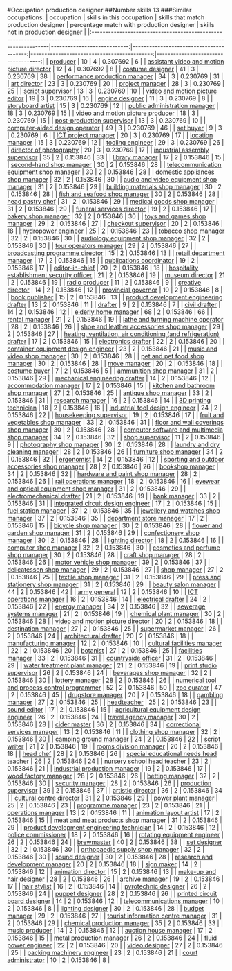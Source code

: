 #Occupation production designer
##Number skills 13
###Similar occupations:
| occupation                                                                                                                                  |   skills in this occupation |   skills that match production designer |   percentage match with production designer |   skills not in production designer |
|:--------------------------------------------------------------------------------------------------------------------------------------------|----------------------------:|----------------------------------------:|--------------------------------------------:|------------------------------------:|
| [producer](producer.md)                                                                                                                     |                          10 |                                       4 |                                    0.307692 |                                   6 |
| [assistant video and motion picture director](assistant_video_and_motion_picture_director.md)                                               |                          12 |                                       4 |                                    0.307692 |                                   8 |
| [costume designer](costume_designer.md)                                                                                                     |                          41 |                                       3 |                                    0.230769 |                                  38 |
| [performance production manager](performance_production_manager.md)                                                                         |                          34 |                                       3 |                                    0.230769 |                                  31 |
| [art director](art_director.md)                                                                                                             |                          23 |                                       3 |                                    0.230769 |                                  20 |
| [project manager](project_manager.md)                                                                                                       |                          28 |                                       3 |                                    0.230769 |                                  25 |
| [script supervisor](script_supervisor.md)                                                                                                   |                          13 |                                       3 |                                    0.230769 |                                  10 |
| [video and motion picture editor](video_and_motion_picture_editor.md)                                                                       |                          19 |                                       3 |                                    0.230769 |                                  16 |
| [engine designer](engine_designer.md)                                                                                                       |                          11 |                                       3 |                                    0.230769 |                                   8 |
| [storyboard artist](storyboard_artist.md)                                                                                                   |                          15 |                                       3 |                                    0.230769 |                                  12 |
| [public administration manager](public_administration_manager.md)                                                                           |                          18 |                                       3 |                                    0.230769 |                                  15 |
| [video and motion picture producer](video_and_motion_picture_producer.md)                                                                   |                          18 |                                       3 |                                    0.230769 |                                  15 |
| [post-production supervisor](post-production_supervisor.md)                                                                                 |                          13 |                                       3 |                                    0.230769 |                                  10 |
| [computer-aided design operator](computer-aided_design_operator.md)                                                                         |                          49 |                                       3 |                                    0.230769 |                                  46 |
| [set buyer](set_buyer.md)                                                                                                                   |                           9 |                                       3 |                                    0.230769 |                                   6 |
| [ICT project manager](ICT_project_manager.md)                                                                                               |                          20 |                                       3 |                                    0.230769 |                                  17 |
| [location manager](location_manager.md)                                                                                                     |                          15 |                                       3 |                                    0.230769 |                                  12 |
| [tooling engineer](tooling_engineer.md)                                                                                                     |                          29 |                                       3 |                                    0.230769 |                                  26 |
| [director of photography](director_of_photography.md)                                                                                       |                          20 |                                       3 |                                    0.230769 |                                  17 |
| [industrial assembly supervisor](industrial_assembly_supervisor.md)                                                                         |                          35 |                                       2 |                                    0.153846 |                                  33 |
| [library manager](library_manager.md)                                                                                                       |                          17 |                                       2 |                                    0.153846 |                                  15 |
| [second-hand shop manager](second-hand_shop_manager.md)                                                                                     |                          30 |                                       2 |                                    0.153846 |                                  28 |
| [telecommunication equipment shop manager](telecommunication_equipment_shop_manager.md)                                                     |                          30 |                                       2 |                                    0.153846 |                                  28 |
| [domestic appliances shop manager](domestic_appliances_shop_manager.md)                                                                     |                          32 |                                       2 |                                    0.153846 |                                  30 |
| [audio and video equipment shop manager](audio_and_video_equipment_shop_manager.md)                                                         |                          31 |                                       2 |                                    0.153846 |                                  29 |
| [building materials shop manager](building_materials_shop_manager.md)                                                                       |                          30 |                                       2 |                                    0.153846 |                                  28 |
| [fish and seafood shop manager](fish_and_seafood_shop_manager.md)                                                                           |                          30 |                                       2 |                                    0.153846 |                                  28 |
| [head pastry chef](head_pastry_chef.md)                                                                                                     |                          31 |                                       2 |                                    0.153846 |                                  29 |
| [medical goods shop manager](medical_goods_shop_manager.md)                                                                                 |                          31 |                                       2 |                                    0.153846 |                                  29 |
| [funeral services director](funeral_services_director.md)                                                                                   |                          19 |                                       2 |                                    0.153846 |                                  17 |
| [bakery shop manager](bakery_shop_manager.md)                                                                                               |                          32 |                                       2 |                                    0.153846 |                                  30 |
| [toys and games shop manager](toys_and_games_shop_manager.md)                                                                               |                          29 |                                       2 |                                    0.153846 |                                  27 |
| [checkout supervisor](checkout_supervisor.md)                                                                                               |                          20 |                                       2 |                                    0.153846 |                                  18 |
| [hydropower engineer](hydropower_engineer.md)                                                                                               |                          25 |                                       2 |                                    0.153846 |                                  23 |
| [tobacco shop manager](tobacco_shop_manager.md)                                                                                             |                          32 |                                       2 |                                    0.153846 |                                  30 |
| [audiology equipment shop manager](audiology_equipment_shop_manager.md)                                                                     |                          32 |                                       2 |                                    0.153846 |                                  30 |
| [tour operators manager](tour_operators_manager.md)                                                                                         |                          29 |                                       2 |                                    0.153846 |                                  27 |
| [broadcasting programme director](broadcasting_programme_director.md)                                                                       |                          15 |                                       2 |                                    0.153846 |                                  13 |
| [retail department manager](retail_department_manager.md)                                                                                   |                          17 |                                       2 |                                    0.153846 |                                  15 |
| [publications coordinator](publications_coordinator.md)                                                                                     |                          19 |                                       2 |                                    0.153846 |                                  17 |
| [editor-in-chief](editor-in-chief.md)                                                                                                       |                          20 |                                       2 |                                    0.153846 |                                  18 |
| [hospitality establishment security officer](hospitality_establishment_security_officer.md)                                                 |                          21 |                                       2 |                                    0.153846 |                                  19 |
| [museum director](museum_director.md)                                                                                                       |                          21 |                                       2 |                                    0.153846 |                                  19 |
| [radio producer](radio_producer.md)                                                                                                         |                          11 |                                       2 |                                    0.153846 |                                   9 |
| [creative director](creative_director.md)                                                                                                   |                          14 |                                       2 |                                    0.153846 |                                  12 |
| [provincial governor](provincial_governor.md)                                                                                               |                          10 |                                       2 |                                    0.153846 |                                   8 |
| [book publisher](book_publisher.md)                                                                                                         |                          15 |                                       2 |                                    0.153846 |                                  13 |
| [product development engineering drafter](product_development_engineering_drafter.md)                                                       |                          13 |                                       2 |                                    0.153846 |                                  11 |
| [drafter](drafter.md)                                                                                                                       |                           9 |                                       2 |                                    0.153846 |                                   7 |
| [civil drafter](civil_drafter.md)                                                                                                           |                          14 |                                       2 |                                    0.153846 |                                  12 |
| [elderly home manager](elderly_home_manager.md)                                                                                             |                          68 |                                       2 |                                    0.153846 |                                  66 |
| [rental manager](rental_manager.md)                                                                                                         |                          21 |                                       2 |                                    0.153846 |                                  19 |
| [lathe and turning machine operator](lathe_and_turning_machine_operator.md)                                                                 |                          28 |                                       2 |                                    0.153846 |                                  26 |
| [shoe and leather accessories shop manager](shoe_and_leather_accessories_shop_manager.md)                                                   |                          29 |                                       2 |                                    0.153846 |                                  27 |
| [heating, ventilation, air conditioning (and refrigeration) drafter](heating,_ventilation,_air_conditioning_(and_refrigeration)_drafter.md) |                          17 |                                       2 |                                    0.153846 |                                  15 |
| [electronics drafter](electronics_drafter.md)                                                                                               |                          22 |                                       2 |                                    0.153846 |                                  20 |
| [container equipment design engineer](container_equipment_design_engineer.md)                                                               |                          23 |                                       2 |                                    0.153846 |                                  21 |
| [music and video shop manager](music_and_video_shop_manager.md)                                                                             |                          30 |                                       2 |                                    0.153846 |                                  28 |
| [pet and pet food shop manager](pet_and_pet_food_shop_manager.md)                                                                           |                          30 |                                       2 |                                    0.153846 |                                  28 |
| [move manager](move_manager.md)                                                                                                             |                          20 |                                       2 |                                    0.153846 |                                  18 |
| [costume buyer](costume_buyer.md)                                                                                                           |                           7 |                                       2 |                                    0.153846 |                                   5 |
| [ammunition shop manager](ammunition_shop_manager.md)                                                                                       |                          31 |                                       2 |                                    0.153846 |                                  29 |
| [mechanical engineering drafter](mechanical_engineering_drafter.md)                                                                         |                          14 |                                       2 |                                    0.153846 |                                  12 |
| [accommodation manager](accommodation_manager.md)                                                                                           |                          17 |                                       2 |                                    0.153846 |                                  15 |
| [kitchen and bathroom shop manager](kitchen_and_bathroom_shop_manager.md)                                                                   |                          27 |                                       2 |                                    0.153846 |                                  25 |
| [antique shop manager](antique_shop_manager.md)                                                                                             |                          33 |                                       2 |                                    0.153846 |                                  31 |
| [research manager](research_manager.md)                                                                                                     |                          16 |                                       2 |                                    0.153846 |                                  14 |
| [3D printing technician](3D_printing_technician.md)                                                                                         |                          18 |                                       2 |                                    0.153846 |                                  16 |
| [industrial tool design engineer](industrial_tool_design_engineer.md)                                                                       |                          24 |                                       2 |                                    0.153846 |                                  22 |
| [housekeeping supervisor](housekeeping_supervisor.md)                                                                                       |                          19 |                                       2 |                                    0.153846 |                                  17 |
| [fruit and vegetables shop manager](fruit_and_vegetables_shop_manager.md)                                                                   |                          33 |                                       2 |                                    0.153846 |                                  31 |
| [floor and wall coverings shop manager](floor_and_wall_coverings_shop_manager.md)                                                           |                          30 |                                       2 |                                    0.153846 |                                  28 |
| [computer software and multimedia shop manager](computer_software_and_multimedia_shop_manager.md)                                           |                          34 |                                       2 |                                    0.153846 |                                  32 |
| [shop supervisor](shop_supervisor.md)                                                                                                       |                          11 |                                       2 |                                    0.153846 |                                   9 |
| [photography shop manager](photography_shop_manager.md)                                                                                     |                          30 |                                       2 |                                    0.153846 |                                  28 |
| [laundry and dry cleaning manager](laundry_and_dry_cleaning_manager.md)                                                                     |                          28 |                                       2 |                                    0.153846 |                                  26 |
| [furniture shop manager](furniture_shop_manager.md)                                                                                         |                          34 |                                       2 |                                    0.153846 |                                  32 |
| [ergonomist](ergonomist.md)                                                                                                                 |                          14 |                                       2 |                                    0.153846 |                                  12 |
| [sporting and outdoor accessories shop manager](sporting_and_outdoor_accessories_shop_manager.md)                                           |                          28 |                                       2 |                                    0.153846 |                                  26 |
| [bookshop manager](bookshop_manager.md)                                                                                                     |                          34 |                                       2 |                                    0.153846 |                                  32 |
| [hardware and paint shop manager](hardware_and_paint_shop_manager.md)                                                                       |                          28 |                                       2 |                                    0.153846 |                                  26 |
| [rail operations manager](rail_operations_manager.md)                                                                                       |                          18 |                                       2 |                                    0.153846 |                                  16 |
| [eyewear and optical equipment shop manager](eyewear_and_optical_equipment_shop_manager.md)                                                 |                          31 |                                       2 |                                    0.153846 |                                  29 |
| [electromechanical drafter](electromechanical_drafter.md)                                                                                   |                          21 |                                       2 |                                    0.153846 |                                  19 |
| [bank manager](bank_manager.md)                                                                                                             |                          33 |                                       2 |                                    0.153846 |                                  31 |
| [integrated circuit design engineer](integrated_circuit_design_engineer.md)                                                                 |                          17 |                                       2 |                                    0.153846 |                                  15 |
| [fuel station manager](fuel_station_manager.md)                                                                                             |                          37 |                                       2 |                                    0.153846 |                                  35 |
| [jewellery and watches shop manager](jewellery_and_watches_shop_manager.md)                                                                 |                          37 |                                       2 |                                    0.153846 |                                  35 |
| [department store manager](department_store_manager.md)                                                                                     |                          17 |                                       2 |                                    0.153846 |                                  15 |
| [bicycle shop manager](bicycle_shop_manager.md)                                                                                             |                          30 |                                       2 |                                    0.153846 |                                  28 |
| [flower and garden shop manager](flower_and_garden_shop_manager.md)                                                                         |                          31 |                                       2 |                                    0.153846 |                                  29 |
| [confectionery shop manager](confectionery_shop_manager.md)                                                                                 |                          30 |                                       2 |                                    0.153846 |                                  28 |
| [lighting director](lighting_director.md)                                                                                                   |                          18 |                                       2 |                                    0.153846 |                                  16 |
| [computer shop manager](computer_shop_manager.md)                                                                                           |                          32 |                                       2 |                                    0.153846 |                                  30 |
| [cosmetics and perfume shop manager](cosmetics_and_perfume_shop_manager.md)                                                                 |                          30 |                                       2 |                                    0.153846 |                                  28 |
| [craft shop manager](craft_shop_manager.md)                                                                                                 |                          28 |                                       2 |                                    0.153846 |                                  26 |
| [motor vehicle shop manager](motor_vehicle_shop_manager.md)                                                                                 |                          39 |                                       2 |                                    0.153846 |                                  37 |
| [delicatessen shop manager](delicatessen_shop_manager.md)                                                                                   |                          29 |                                       2 |                                    0.153846 |                                  27 |
| [shop manager](shop_manager.md)                                                                                                             |                          27 |                                       2 |                                    0.153846 |                                  25 |
| [textile shop manager](textile_shop_manager.md)                                                                                             |                          31 |                                       2 |                                    0.153846 |                                  29 |
| [press and stationery shop manager](press_and_stationery_shop_manager.md)                                                                   |                          31 |                                       2 |                                    0.153846 |                                  29 |
| [beauty salon manager](beauty_salon_manager.md)                                                                                             |                          44 |                                       2 |                                    0.153846 |                                  42 |
| [army general](army_general.md)                                                                                                             |                          12 |                                       2 |                                    0.153846 |                                  10 |
| [ICT operations manager](ICT_operations_manager.md)                                                                                         |                          16 |                                       2 |                                    0.153846 |                                  14 |
| [electrical drafter](electrical_drafter.md)                                                                                                 |                          24 |                                       2 |                                    0.153846 |                                  22 |
| [energy manager](energy_manager.md)                                                                                                         |                          34 |                                       2 |                                    0.153846 |                                  32 |
| [sewerage systems manager](sewerage_systems_manager.md)                                                                                     |                          21 |                                       2 |                                    0.153846 |                                  19 |
| [chemical plant manager](chemical_plant_manager.md)                                                                                         |                          30 |                                       2 |                                    0.153846 |                                  28 |
| [video and motion picture director](video_and_motion_picture_director.md)                                                                   |                          20 |                                       2 |                                    0.153846 |                                  18 |
| [destination manager](destination_manager.md)                                                                                               |                          27 |                                       2 |                                    0.153846 |                                  25 |
| [supermarket manager](supermarket_manager.md)                                                                                               |                          26 |                                       2 |                                    0.153846 |                                  24 |
| [architectural drafter](architectural_drafter.md)                                                                                           |                          20 |                                       2 |                                    0.153846 |                                  18 |
| [manufacturing manager](manufacturing_manager.md)                                                                                           |                          12 |                                       2 |                                    0.153846 |                                  10 |
| [cultural facilities manager](cultural_facilities_manager.md)                                                                               |                          22 |                                       2 |                                    0.153846 |                                  20 |
| [botanist](botanist.md)                                                                                                                     |                          27 |                                       2 |                                    0.153846 |                                  25 |
| [facilities manager](facilities_manager.md)                                                                                                 |                          33 |                                       2 |                                    0.153846 |                                  31 |
| [countryside officer](countryside_officer.md)                                                                                               |                          31 |                                       2 |                                    0.153846 |                                  29 |
| [water treatment plant manager](water_treatment_plant_manager.md)                                                                           |                          21 |                                       2 |                                    0.153846 |                                  19 |
| [print studio supervisor](print_studio_supervisor.md)                                                                                       |                          26 |                                       2 |                                    0.153846 |                                  24 |
| [beverages shop manager](beverages_shop_manager.md)                                                                                         |                          32 |                                       2 |                                    0.153846 |                                  30 |
| [lottery manager](lottery_manager.md)                                                                                                       |                          28 |                                       2 |                                    0.153846 |                                  26 |
| [numerical tool and process control programmer](numerical_tool_and_process_control_programmer.md)                                           |                          52 |                                       2 |                                    0.153846 |                                  50 |
| [zoo curator](zoo_curator.md)                                                                                                               |                          47 |                                       2 |                                    0.153846 |                                  45 |
| [drugstore manager](drugstore_manager.md)                                                                                                   |                          20 |                                       2 |                                    0.153846 |                                  18 |
| [gambling manager](gambling_manager.md)                                                                                                     |                          27 |                                       2 |                                    0.153846 |                                  25 |
| [headteacher](headteacher.md)                                                                                                               |                          25 |                                       2 |                                    0.153846 |                                  23 |
| [sound editor](sound_editor.md)                                                                                                             |                          17 |                                       2 |                                    0.153846 |                                  15 |
| [agricultural equipment design engineer](agricultural_equipment_design_engineer.md)                                                         |                          26 |                                       2 |                                    0.153846 |                                  24 |
| [travel agency manager](travel_agency_manager.md)                                                                                           |                          30 |                                       2 |                                    0.153846 |                                  28 |
| [cider master](cider_master.md)                                                                                                             |                          36 |                                       2 |                                    0.153846 |                                  34 |
| [correctional services manager](correctional_services_manager.md)                                                                           |                          13 |                                       2 |                                    0.153846 |                                  11 |
| [clothing shop manager](clothing_shop_manager.md)                                                                                           |                          32 |                                       2 |                                    0.153846 |                                  30 |
| [camping ground manager](camping_ground_manager.md)                                                                                         |                          24 |                                       2 |                                    0.153846 |                                  22 |
| [script writer](script_writer.md)                                                                                                           |                          21 |                                       2 |                                    0.153846 |                                  19 |
| [rooms division manager](rooms_division_manager.md)                                                                                         |                          20 |                                       2 |                                    0.153846 |                                  18 |
| [head chef](head_chef.md)                                                                                                                   |                          28 |                                       2 |                                    0.153846 |                                  26 |
| [special educational needs head teacher](special_educational_needs_head_teacher.md)                                                         |                          26 |                                       2 |                                    0.153846 |                                  24 |
| [nursery school head teacher](nursery_school_head_teacher.md)                                                                               |                          23 |                                       2 |                                    0.153846 |                                  21 |
| [industrial production manager](industrial_production_manager.md)                                                                           |                          19 |                                       2 |                                    0.153846 |                                  17 |
| [wood factory manager](wood_factory_manager.md)                                                                                             |                          28 |                                       2 |                                    0.153846 |                                  26 |
| [betting manager](betting_manager.md)                                                                                                       |                          32 |                                       2 |                                    0.153846 |                                  30 |
| [security manager](security_manager.md)                                                                                                     |                          28 |                                       2 |                                    0.153846 |                                  26 |
| [production supervisor](production_supervisor.md)                                                                                           |                          39 |                                       2 |                                    0.153846 |                                  37 |
| [artistic director](artistic_director.md)                                                                                                   |                          36 |                                       2 |                                    0.153846 |                                  34 |
| [cultural centre director](cultural_centre_director.md)                                                                                     |                          31 |                                       2 |                                    0.153846 |                                  29 |
| [power plant manager](power_plant_manager.md)                                                                                               |                          25 |                                       2 |                                    0.153846 |                                  23 |
| [programme manager](programme_manager.md)                                                                                                   |                          23 |                                       2 |                                    0.153846 |                                  21 |
| [operations manager](operations_manager.md)                                                                                                 |                          13 |                                       2 |                                    0.153846 |                                  11 |
| [animation layout artist](animation_layout_artist.md)                                                                                       |                          17 |                                       2 |                                    0.153846 |                                  15 |
| [meat and meat products shop manager](meat_and_meat_products_shop_manager.md)                                                               |                          31 |                                       2 |                                    0.153846 |                                  29 |
| [product development engineering technician](product_development_engineering_technician.md)                                                 |                          14 |                                       2 |                                    0.153846 |                                  12 |
| [police commissioner](police_commissioner.md)                                                                                               |                          18 |                                       2 |                                    0.153846 |                                  16 |
| [rotating equipment engineer](rotating_equipment_engineer.md)                                                                               |                          26 |                                       2 |                                    0.153846 |                                  24 |
| [brewmaster](brewmaster.md)                                                                                                                 |                          40 |                                       2 |                                    0.153846 |                                  38 |
| [set designer](set_designer.md)                                                                                                             |                          32 |                                       2 |                                    0.153846 |                                  30 |
| [orthopaedic supply shop manager](orthopaedic_supply_shop_manager.md)                                                                       |                          32 |                                       2 |                                    0.153846 |                                  30 |
| [sound designer](sound_designer.md)                                                                                                         |                          30 |                                       2 |                                    0.153846 |                                  28 |
| [research and development manager](research_and_development_manager.md)                                                                     |                          20 |                                       2 |                                    0.153846 |                                  18 |
| [sign maker](sign_maker.md)                                                                                                                 |                          14 |                                       2 |                                    0.153846 |                                  12 |
| [animation director](animation_director.md)                                                                                                 |                          15 |                                       2 |                                    0.153846 |                                  13 |
| [make-up and hair designer](make-up_and_hair_designer.md)                                                                                   |                          28 |                                       2 |                                    0.153846 |                                  26 |
| [archive manager](archive_manager.md)                                                                                                       |                          19 |                                       2 |                                    0.153846 |                                  17 |
| [hair stylist](hair_stylist.md)                                                                                                             |                          16 |                                       2 |                                    0.153846 |                                  14 |
| [pyrotechnic designer](pyrotechnic_designer.md)                                                                                             |                          26 |                                       2 |                                    0.153846 |                                  24 |
| [puppet designer](puppet_designer.md)                                                                                                       |                          28 |                                       2 |                                    0.153846 |                                  26 |
| [printed circuit board designer](printed_circuit_board_designer.md)                                                                         |                          14 |                                       2 |                                    0.153846 |                                  12 |
| [telecommunications manager](telecommunications_manager.md)                                                                                 |                          10 |                                       2 |                                    0.153846 |                                   8 |
| [lighting designer](lighting_designer.md)                                                                                                   |                          30 |                                       2 |                                    0.153846 |                                  28 |
| [budget manager](budget_manager.md)                                                                                                         |                          29 |                                       2 |                                    0.153846 |                                  27 |
| [tourist information centre manager](tourist_information_centre_manager.md)                                                                 |                          31 |                                       2 |                                    0.153846 |                                  29 |
| [chemical production manager](chemical_production_manager.md)                                                                               |                          35 |                                       2 |                                    0.153846 |                                  33 |
| [music producer](music_producer.md)                                                                                                         |                          14 |                                       2 |                                    0.153846 |                                  12 |
| [auction house manager](auction_house_manager.md)                                                                                           |                          17 |                                       2 |                                    0.153846 |                                  15 |
| [metal production manager](metal_production_manager.md)                                                                                     |                          26 |                                       2 |                                    0.153846 |                                  24 |
| [fluid power engineer](fluid_power_engineer.md)                                                                                             |                          22 |                                       2 |                                    0.153846 |                                  20 |
| [video designer](video_designer.md)                                                                                                         |                          27 |                                       2 |                                    0.153846 |                                  25 |
| [packing machinery engineer](packing_machinery_engineer.md)                                                                                 |                          23 |                                       2 |                                    0.153846 |                                  21 |
| [court administrator](court_administrator.md)                                                                                               |                          10 |                                       2 |                                    0.153846 |                                   8 |
